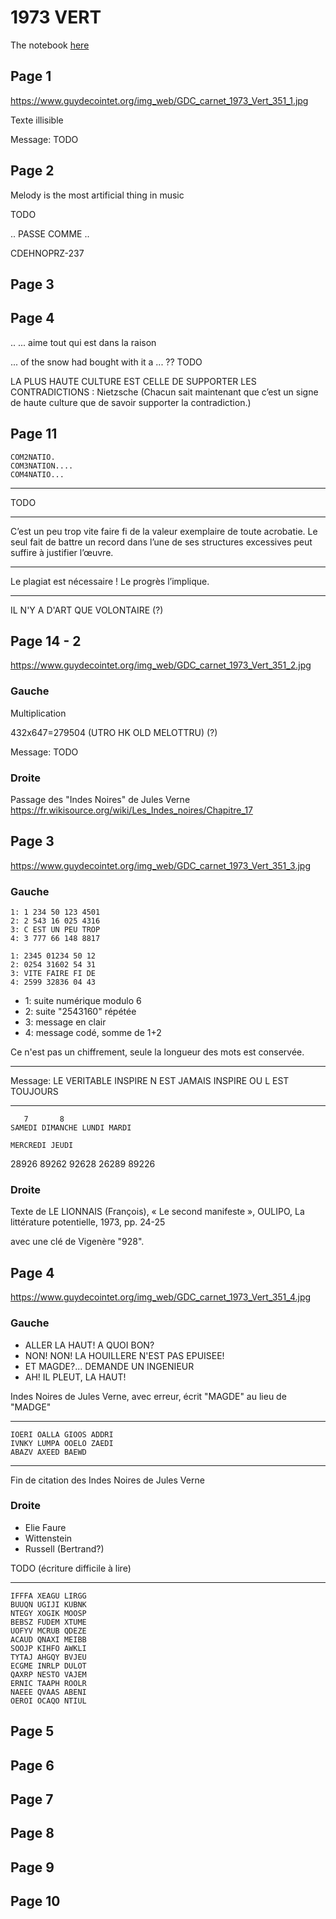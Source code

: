 # 1973 VERT
The notebook [here](https://www.guydecointet.org/carnet/351)

## Page 1
https://www.guydecointet.org/img_web/GDC_carnet_1973_Vert_351_1.jpg

Texte illisible

Message: TODO

## Page 2

Melody is the most artificial thing in music

TODO

.. PASSE COMME ..

CDEHNOPRZ-237
      
## Page 3

## Page 4

.. ... aime tout qui est dans la raison


... of the snow had bought with it a ... ?? TODO

LA PLUS HAUTE CULTURE EST
CELLE DE SUPPORTER LES
CONTRADICTIONS
: Nietzsche (Chacun sait maintenant que c’est un signe de haute culture que de savoir supporter la contradiction.)


## Page 11

```
COM2NATIO.
COM3NATION....
COM4NATIO...
```
---
TODO

---

C’est un peu trop vite faire fi de la valeur exemplaire de toute
acrobatie. Le seul fait de battre un record dans l’une de ses
structures excessives peut suffire à justifier l’œuvre.

---

Le plagiat est nécessaire ! Le progrès l’implique.

---

IL N'Y A D'ART QUE VOLONTAIRE (?)

## Page 14 - 2
https://www.guydecointet.org/img_web/GDC_carnet_1973_Vert_351_2.jpg

### Gauche

Multiplication

432x647=279504
(UTRO HK OLD MELOTTRU) (?)

Message: TODO

### Droite

Passage des "Indes Noires" de Jules Verne
https://fr.wikisource.org/wiki/Les_Indes_noires/Chapitre_17

## Page 3
https://www.guydecointet.org/img_web/GDC_carnet_1973_Vert_351_3.jpg

### Gauche

```
1: 1 234 50 123 4501
2: 2 543 16 025 4316
3: C EST UN PEU TROP
4: 3 777 66 148 8817

1: 2345 01234 50 12
2: 0254 31602 54 31
3: VITE FAIRE FI DE
4: 2599 32836 04 43
```

- 1: suite numérique modulo 6
- 2: suite "2543160" répétée
- 3: message en clair
- 4: message codé, somme de 1+2

Ce n'est pas un chiffrement, seule la longueur des mots est conservée.

---

Message: LE VERITABLE INSPIRE N EST JAMAIS INSPIRE OU L EST TOUJOURS

---
```
   7       8
SAMEDI DIMANCHE LUNDI MARDI

MERCREDI JEUDI
```

28926
89262
92628
26289
89226

### Droite

Texte de LE LIONNAIS (François), « Le second manifeste », OULIPO, La littérature potentielle, 1973, pp. 24-25

avec une clé de Vigenère "928".

## Page 4
https://www.guydecointet.org/img_web/GDC_carnet_1973_Vert_351_4.jpg

### Gauche

- ALLER LA HAUT! A QUOI BON?
- NON! NON! LA HOUILLERE N'EST PAS EPUISEE!
- ET MAGDE?... DEMANDE UN INGENIEUR
- AH! IL PLEUT, LA HAUT!                     

Indes Noires de Jules Verne, avec erreur, écrit "MAGDE" au lieu de "MADGE"

---
```
IOERI OALLA GIOOS ADDRI
IVNKY LUMPA OOELO ZAEDI
ABAZV AXEED BAEWD
```
--- 

Fin de citation des Indes Noires de Jules Verne

### Droite

- Elie Faure
- Wittenstein
- Russell (Bertrand?)

TODO (écriture difficile à lire)

---
```
IFFFA XEAGU LIRGG
BUUQN UGIJI KUBNK
NTEGY XOGIK MOOSP
BEBSZ FUDEM XTUME
UOFYV MCRUB QDEZE
ACAUD QNAXI MEIBB
SOOJP KIHFO AWKLI
TYTAJ AHGQY BVJEU
ECGME INRLP DULOT
QAXRP NESTO VAJEM
ERNIC TAAPH ROOLR
NAEEE QVAAS ABENI
OEROI OCAQO NTIUL
```

## Page 5

## Page 6

## Page 7

## Page 8

## Page 9

## Page 10
